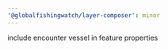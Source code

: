 ```yaml
---
'@globalfishingwatch/layer-composer': minor
---
```


include encounter vessel in feature properties
